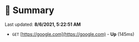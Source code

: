 # 📖 Summary
Last updated: **8/6/2021, 5:22:51 AM**

- `GET` [https://google.com](https://google.com) - **Up** (145ms)
